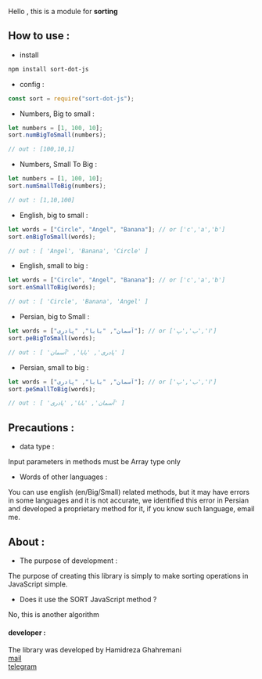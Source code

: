 Hello , this is a module for **sorting**

## How to use :

- install

```bash
npm install sort-dot-js
```

- config :

```javascript
const sort = require("sort-dot-js");
```

- Numbers, Big to small :

```javascript
let numbers = [1, 100, 10];
sort.numBigToSmall(numbers);

// out : [100,10,1]
```

- Numbers, Small To Big :

```javascript
let numbers = [1, 100, 10];
sort.numSmallToBig(numbers);

// out : [1,10,100]
```

- English, big to small :

```javascript
let words = ["Circle", "Angel", "Banana"]; // or ['c','a','b']
sort.enBigToSmall(words);

// out : [ 'Angel', 'Banana', 'Circle' ]
```

- English, small to big :

```javascript
let words = ["Circle", "Angel", "Banana"]; // or ['c','a','b']
sort.enSmallToBig(words);

// out : [ 'Circle', 'Banana', 'Angel' ]
```

- Persian, big to Small :

```javascript
let words = ["آسمان", "بابا", "پادری"]; // or ['ا','ب','پ']
sort.peBigToSmall(words);

// out : [ 'پادری', 'بابا', 'آسمان' ]
```

- Persian, small to big :

```javascript
let words = ["آسمان", "بابا", "پادری"]; // or ['ا','ب','پ']
sort.peSmallToBig(words);

// out : [ 'آسمان', 'بابا', 'پادری' ]
```

## Precautions :

- data type :

Input parameters in methods must be Array type only

- Words of other languages :‌

You can use english (en/Big/Small) related methods, but it may have errors in some languages and it is not accurate, we identified this error in Persian and developed a proprietary method for it, if you know such language, email me. 

## About :

- The purpose of development :

The purpose of creating this library is simply to make sorting operations in JavaScript simple.

- Does it use the SORT JavaScript method ? 

No, this is another algorithm 


#### developer :

The library was developed by Hamidreza Ghahremani\
[mail](mailto:hamidgh@mail.ir)\
[telegram](https://telegram.me/hamid_the)
